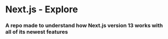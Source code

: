 # Next.js - Explore

### A repo made to understand how Next.js version 13 works with all of its newest features

<!-- > **As of now this project is under development.** -->
